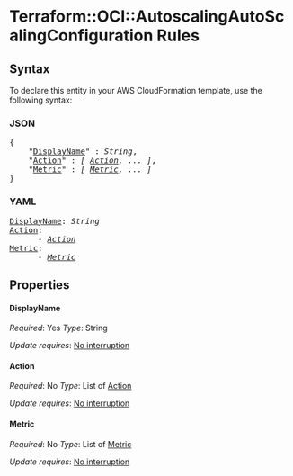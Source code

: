 # Terraform::OCI::AutoscalingAutoScalingConfiguration Rules

## Syntax

To declare this entity in your AWS CloudFormation template, use the following syntax:

### JSON

<pre>
{
    "<a href="#displayname" title="DisplayName">DisplayName</a>" : <i>String</i>,
    "<a href="#action" title="Action">Action</a>" : <i>[ <a href="rules-action.md">Action</a>, ... ]</i>,
    "<a href="#metric" title="Metric">Metric</a>" : <i>[ <a href="rules-metric.md">Metric</a>, ... ]</i>
}
</pre>

### YAML

<pre>
<a href="#displayname" title="DisplayName">DisplayName</a>: <i>String</i>
<a href="#action" title="Action">Action</a>: <i>
      - <a href="rules-action.md">Action</a></i>
<a href="#metric" title="Metric">Metric</a>: <i>
      - <a href="rules-metric.md">Metric</a></i>
</pre>

## Properties

#### DisplayName

_Required_: Yes
_Type_: String

_Update requires_: [No interruption](https://docs.aws.amazon.com/AWSCloudFormation/latest/UserGuide/using-cfn-updating-stacks-update-behaviors.html#update-no-interrupt)

#### Action

_Required_: No
_Type_: List of <a href="rules-action.md">Action</a>

_Update requires_: [No interruption](https://docs.aws.amazon.com/AWSCloudFormation/latest/UserGuide/using-cfn-updating-stacks-update-behaviors.html#update-no-interrupt)

#### Metric

_Required_: No
_Type_: List of <a href="rules-metric.md">Metric</a>

_Update requires_: [No interruption](https://docs.aws.amazon.com/AWSCloudFormation/latest/UserGuide/using-cfn-updating-stacks-update-behaviors.html#update-no-interrupt)

